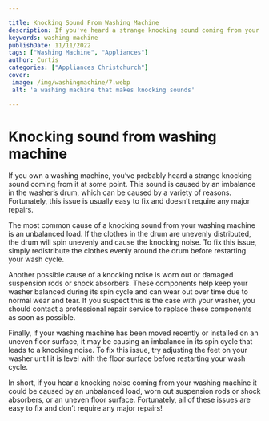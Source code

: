 ```yaml
---

title: Knocking Sound From Washing Machine
description: If you've heard a strange knocking sound coming from your washing machine, this post is for you; find out how to fix this issue quickly and easily without major repairs.
keywords: washing machine
publishDate: 11/11/2022
tags: ["Washing Machine", "Appliances"]
author: Curtis
categories: ["Appliances Christchurch"]
cover: 
 image: /img/washingmachine/7.webp
 alt: 'a washing machine that makes knocking sounds'

---
```


# Knocking sound from washing machine

If you own a washing machine, you’ve probably heard a strange knocking sound coming from it at some point. This sound is caused by an imbalance in the washer’s drum, which can be caused by a variety of reasons. Fortunately, this issue is usually easy to fix and doesn’t require any major repairs.

The most common cause of a knocking sound from your washing machine is an unbalanced load. If the clothes in the drum are unevenly distributed, the drum will spin unevenly and cause the knocking noise. To fix this issue, simply redistribute the clothes evenly around the drum before restarting your wash cycle.

Another possible cause of a knocking noise is worn out or damaged suspension rods or shock absorbers. These components help keep your washer balanced during its spin cycle and can wear out over time due to normal wear and tear. If you suspect this is the case with your washer, you should contact a professional repair service to replace these components as soon as possible.

Finally, if your washing machine has been moved recently or installed on an uneven floor surface, it may be causing an imbalance in its spin cycle that leads to a knocking noise. To fix this issue, try adjusting the feet on your washer until it is level with the floor surface before restarting your wash cycle.

In short, if you hear a knocking noise coming from your washing machine it could be caused by an unbalanced load, worn out suspension rods or shock absorbers, or an uneven floor surface. Fortunately, all of these issues are easy to fix and don’t require any major repairs!